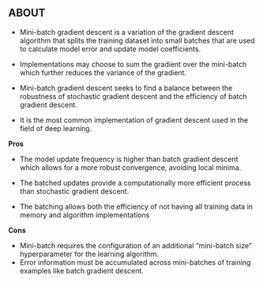 ## ABOUT

- Mini-batch gradient descent is a variation of the gradient descent algorithm that splits the training dataset into small batches that are used to calculate model error and update model coefficients.

- Implementations may choose to sum the gradient over the mini-batch which further reduces the variance of the gradient.

- Mini-batch gradient descent seeks to find a balance between the robustness of stochastic gradient descent and the efficiency of batch gradient descent.

- It is the most common implementation of gradient descent used in the field of deep learning.

**Pros**

- The model update frequency is higher than batch gradient descent which allows for a more robust convergence, avoiding local minima.

- The batched updates provide a computationally more efficient process than stochastic gradient descent.

- The batching allows both the efficiency of not having all training data in memory and algorithm implementations

**Cons**

- Mini-batch requires the configuration of an additional “mini-batch size” hyperparameter for the learning algorithm.
- Error information must be accumulated across mini-batches of training examples like batch gradient descent.

